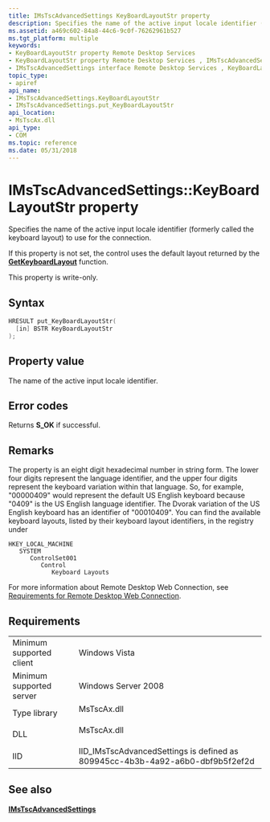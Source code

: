 ```yaml
---
title: IMsTscAdvancedSettings KeyBoardLayoutStr property
description: Specifies the name of the active input locale identifier (formerly called the keyboard layout) to use for the connection.
ms.assetid: a469c602-84a8-44c6-9c0f-76262961b527
ms.tgt_platform: multiple
keywords:
- KeyBoardLayoutStr property Remote Desktop Services
- KeyBoardLayoutStr property Remote Desktop Services , IMsTscAdvancedSettings interface
- IMsTscAdvancedSettings interface Remote Desktop Services , KeyBoardLayoutStr property
topic_type:
- apiref
api_name:
- IMsTscAdvancedSettings.KeyBoardLayoutStr
- IMsTscAdvancedSettings.put_KeyBoardLayoutStr
api_location:
- MsTscAx.dll
api_type:
- COM
ms.topic: reference
ms.date: 05/31/2018
---
```


# IMsTscAdvancedSettings::KeyBoardLayoutStr property

Specifies the name of the active input locale identifier (formerly called the keyboard layout) to use for the connection.

If this property is not set, the control uses the default layout returned by the [**GetKeyboardLayout**](/windows/desktop/api/winuser/nf-winuser-getkeyboardlayout) function.

This property is write-only.

## Syntax


```C++
HRESULT put_KeyBoardLayoutStr(
  [in] BSTR KeyBoardLayoutStr
);
```



## Property value

The name of the active input locale identifier.

## Error codes

Returns **S\_OK** if successful.

## Remarks

The property is an eight digit hexadecimal number in string form. The lower four digits represent the language identifier, and the upper four digits represent the keyboard variation within that language. So, for example, "00000409" would represent the default US English keyboard because "0409" is the US English language identifier. The Dvorak variation of the US English keyboard has an identifier of "00010409". You can find the available keyboard layouts, listed by their keyboard layout identifiers, in the registry under

```
HKEY_LOCAL_MACHINE
   SYSTEM
      ControlSet001
         Control
            Keyboard Layouts
```

For more information about Remote Desktop Web Connection, see [Requirements for Remote Desktop Web Connection](requirements-for-remote-desktop-web-connection.md).

## Requirements



|                                     |                                                                                           |
|-------------------------------------|-------------------------------------------------------------------------------------------|
| Minimum supported client<br/> | Windows Vista<br/>                                                                  |
| Minimum supported server<br/> | Windows Server 2008<br/>                                                            |
| Type library<br/>             | <dl> <dt>MsTscAx.dll</dt> </dl>    |
| DLL<br/>                      | <dl> <dt>MsTscAx.dll</dt> </dl>    |
| IID<br/>                      | IID\_IMsTscAdvancedSettings is defined as 809945cc-4b3b-4a92-a6b0-dbf9b5f2ef2d<br/> |



## See also

<dl> <dt>

[**IMsTscAdvancedSettings**](imstscadvancedsettings-interface.md)
</dt> </dl>

 

